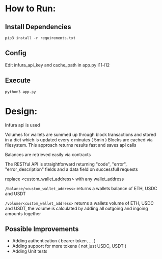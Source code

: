 # How to Run: 

## Install Dependencies
```pip3 install -r requirements.txt```

## Config
Edit infura_api_key and cache_path in app.py l11-l12

## Execute
```python3 app.py```

# Design:
Infura api is used

Volumes for wallets are summed up through block transactions and stored in a dict which is updated every x minutes ( 5min )
Blocks are cached via filesystem.
This approach returns results fast and saves api calls

Balances are retrieved easily via contracts

The RESTful API is straightforward returning "code", "error", "error_description" fields and a data field on successfull requests

replace <custom_wallet_address> with any wallet_address

```/balance/<custom_wallet_address>```
returns a wallets balance of ETH, USDC and USDT

```/volume/<custom_wallet_address>```
returns a wallets volume of ETH, USDC and USDT, 
the volume is calculated by adding all outgoing and ingoing amounts together
    
## Possible Improvements

- Adding authentication ( bearer token, ... )
- Adding support for more tokens ( not just USDC, USDT )
- Adding Unit tests
